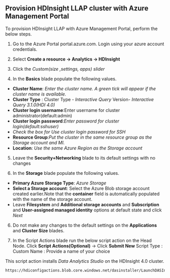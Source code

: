 ## Provision HDInsight  LLAP cluster with Azure Management Portal

To provision HDInsight LLAP with Azure Management Portal, perform the below steps. 

1. Go to the Azure Portal portal.azure.com. Login using your azure account credentials.
    
2. Select  **Create a resource -> Analytics -> HDInsight**

3. Click the *Custom(size ,settings, apps) slider*

4. In the **Basics** blade populate the following values.
 
 - **Cluster Name**: *Enter the cluster name. A green tick will appear if the cluster name is available.*
 - **Cluster Type** : Cluster Type -  *Interactive Query* 
  Version-   *Interactive Query 3.1.0(HDI 4.0)* 
 - **Cluster login username**:Enter username for cluster administrator(default:admin) 
 - **Cluster login password**:*Enter password for cluster login(default:sshuser)*
 - *Check the box for Use cluster login password for SSH*
 - **Resource Group**:*Put the cluster in the same resource group as the Storage account and MI.* 
 - **Location**: *Use the same Azure Region as the Storage account*

5. Leave the **Security+Networking** blade to its default settings with no changes

 5. In the **Storage** blade populate the following values.
 - **Primary Azure Storage Type**: *Azure Storage*
 - **Select a Storage account**: Select the Azure Blob storage account created earlier.Note that the **container** field is automatically populated with the name of the storage account. 
 - Leave **Filesystem** and **Additional storage accounts** and **Subscription** and **User-assigned managed identity** options at default state and click *Next* 

6. Do not make any changes to the default settings on the **Applications** and **Cluster Size** blades.

7. In the Script Actions blade run the below script action on the Head Node. 
Click **Script Actions(Optional)** -> Click **Submit New** 
Script Type : Custom 
Name : Provide a name of your choice



This script action installs *Data Analytics Studio* on the HDInsight 4.0 cluster. 
```
https://hdiconfigactions.blob.core.windows.net/dasinstaller/LaunchDASInstaller.sh
```




<!--stackedit_data:
eyJoaXN0b3J5IjpbLTE3NzQ4NjE0NywtMTU4NzA4ODk0MF19
-->